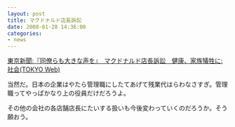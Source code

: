 ```yaml
---
layout: post
title: マクドナルド店長訴訟
date: 2008-01-28 14:36:00
categories:
- news
---
```

<a href="http://www.tokyo-np.co.jp/s/article/2008012890135341.html">東京新聞:『同僚らも大きな声を』　マクドナルド店長訴訟　健康、家族犠牲に:社会(TOKYO Web)</a>

当然だ。日本の企業はやたら管理職にしたてあげて残業代はらわなさすぎ。管理職ってやっぱかなり上の役員だけだろうよ。

その他の会社の各店舗店長にたいする扱いも今後変わっていくのだろうか。そう願おう。

